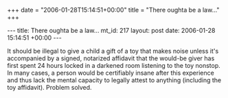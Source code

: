+++
date = "2006-01-28T15:14:51+00:00"
title = "There oughta be a law..."
+++

\--- title: There oughta be a law... mt_id: 217 layout: post date: 2006-01-28
15:14:51 +00:00 \---

It should be illegal to give a child a gift of a toy that makes noise unless
it's accompanied by a signed, notarized affidavit that the would-be giver has
first spent 24 hours locked in a darkened room listening to the toy nonstop.
In many cases, a person would be certifiably insane after this experience and
thus lack the mental capacity to legally attest to anything (including the toy
affidavit). Problem solved.


